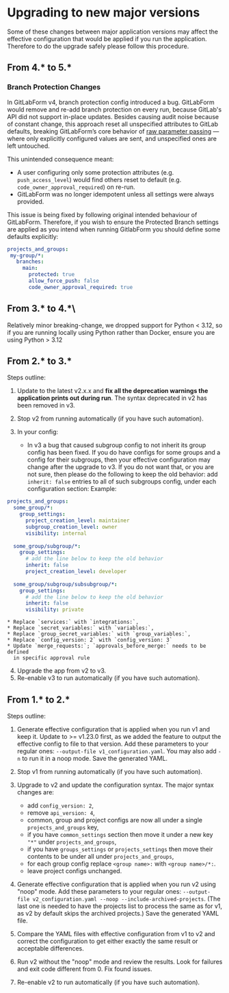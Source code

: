 # Upgrading to new major versions

Some of these changes between major application versions may affect the effective configuration that would be applied if you run the application. Therefore to do the upgrade safely please follow this procedure.

## From 4.\* to 5.\*

### Branch Protection Changes

In GitLabForm v4, branch protection config introduced a bug. GitLabForm would remove and re-add branch protection on every run, because GitLab's API did not support in-place updates. Besides causing audit noise because of constant change, this approach reset all unspecified attributes to GitLab defaults, breaking GitLabForm’s core behavior of [raw parameter passing](reference/index.md#raw-parameters-passing) — where only explicitly configured values are sent, and unspecified ones are left untouched.

This unintended consequence meant:

- A user configuring only some protection attributes (e.g. `push_access_level`) would find others reset to default (e.g. `code_owner_approval_required`) on re-run.
- GitLabForm was no longer idempotent unless all settings were always provided.

This issue is being fixed by following original intended behaviour of GitLabForm. Therefore, if you wish to ensure the Protected Branch settings are applied as you intend when running GitlabForm you should define some defaults explicitly:

```yaml
projects_and_groups:
 my-group/*:
   branches:
     main:
       protected: true
       allow_force_push: false
       code_owner_approval_required: true
```

## From 3.\* to 4.*\

Relatively minor breaking-change, we dropped support for Python < 3.12, so if you are running locally using Python rather than Docker, ensure you are using Python > 3.12

## From 2.\* to 3.\*

Steps outline:

1. Update to the latest v2.x.x and **fix all the deprecation warnings the application prints out during run**. The syntax deprecated in v2 has been removed in v3.
2. Stop v2 from running automatically (if you have such automation).
3. In your config:

    * In v3 a bug that caused subgroup config to not inherit its group config has been fixed. If you do have configs for some groups and a config for their subgroups, then your effective configuration may change after the upgrade to v3. If you do not want that, or you are not sure, then please do the following to keep the old behavior: add `inherit: false` entries to all of such subgroups config, under each configuration section:
Example:
```yaml
projects_and_groups:
  some_group/*:
    group_settings:
      project_creation_level: maintainer
      subgroup_creation_level: owner
      visibility: internal
  
  some_group/subgroup/*:
    group_settings:
      # add the line below to keep the old behavior
      inherit: false
      project_creation_level: developer
        
  some_group/subgroup/subsubgroup/*:
    group_settings:
      # add the line below to keep the old behavior
      inherit: false
      visibility: private
```
    * Replace `services:` with `integrations:`,
    * Replace `secret_variables:` with `variables:`,
    * Replace `group_secret_variables:` with `group_variables:`,
    * Replace `config_version: 2` with `config_version: 3`
    * Update `merge_requests:`; `approvals_before_merge:` needs to be defined
      in specific approval rule
 
4. Upgrade the app from v2 to v3.
5. Re-enable v3 to run automatically (if you have such automation).

## From 1.\* to 2.\*

Steps outline:

1. Generate effective configuration that is applied when you run v1 and keep it. Update to >= v1.23.0 first, as we added the feature to output the effective config to file to that version. Add these parameters to your regular ones: `--output-file v1_configuration.yaml`. You may also add `-n` to run it in a noop mode. Save the generated YAML.
2. Stop v1 from running automatically (if you have such automation).
3. Upgrade to v2 and update the configuration syntax. The major syntax changes are:

    * add `config_version: 2`,
    * remove `api_version: 4`,
    * common, group and project configs are now all under a single `projects_and_groups` key,
    * if you have `common_settings` section then move it under a new key `"*"` under `projects_and_groups`,
    * if you have `groups_settings` or `projects_settings` then move their contents to be under all under `projects_and_groups`,
    * for each group config replace `<group name>:` with `<group name>/*:`.
    * leave project configs unchanged.
 
4. Generate effective configuration that is applied when you run v2 using "noop" mode. Add these parameters to your regular ones: `--output-file v2_configuration.yaml --noop --include-archived-projects`. (The last one is needed to have the projects list to process the same as for v1, as v2 by default skips the archived projects.) Save the generated YAML file.
5. Compare the YAML files with effective configuration from v1 to v2 and correct the configuration to get either exactly the same result or acceptable differences.
6. Run v2 without the "noop" mode and review the results. Look for failures and exit code different from 0. Fix found issues.
7. Re-enable v2 to run automatically (if you have such automation).
